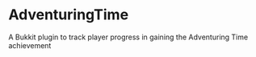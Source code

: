 # AdventuringTime
A Bukkit plugin to track player progress in gaining the Adventuring Time achievement
